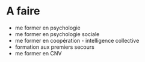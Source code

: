 # A faire

- me former en psychologie
- me former en psychologie sociale
- me former en coopération - intelligence collective
- formation aux premiers secours
- me former en CNV